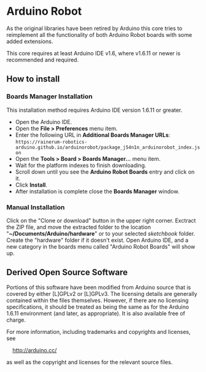 # Arduino Robot
As the original libraries have been retired by Arduino this core tries to
reimplement all the functionality of both Arduino Robot boards with some added
extensions.

This core requires at least Arduino IDE v1.6, where v1.6.11 or newer is
recommended and required.

## How to install
### Boards Manager Installation
This installation method requires Arduino IDE version 1.6.11 or greater.
* Open the Arduino IDE.
* Open the **File > Preferences** menu item.
* Enter the following URL in **Additional Boards Manager URLs**: `https://rainerum-robotics-arduino.github.io/arduinorobot/package_j54n1n_arduinorobot_index.json`
* Open the **Tools > Board > Boards Manager...** menu item.
* Wait for the platform indexes to finish downloading.
* Scroll down until you see the **Arduino Robot Boards** entry and click on it.
* Click **Install**.
* After installation is complete close the **Boards Manager** window.

### Manual Installation
Click on the "Clone or download" button in the upper right corner. Exctract the
ZIP file, and move the extracted folder to the location
"**~/Documents/Arduino/hardware**" or to your selected *sketchbook* folder.
Create the "hardware" folder if it doesn't exist. Open Arduino IDE, and a new category
in the boards menu called "Arduino Robot Boards" will show up.

## Derived Open Source Software
Portions of this software have been modified from Arduino source that is
covered by either [L]GPLv2 or [L]GPLv3.  The licensing details are generally
contained within the files themselves.  However, if there are no licensing
specifications, it should be treated as being the same as for the Arduino 1.6.11
environment (and later, as appropriate). It is also available free of charge.

For more information, including trademarks and copyrights and licenses, see

&nbsp;&nbsp;&nbsp;&nbsp;http://arduino.cc/

as well as the copyright and licenses for the relevant source files.